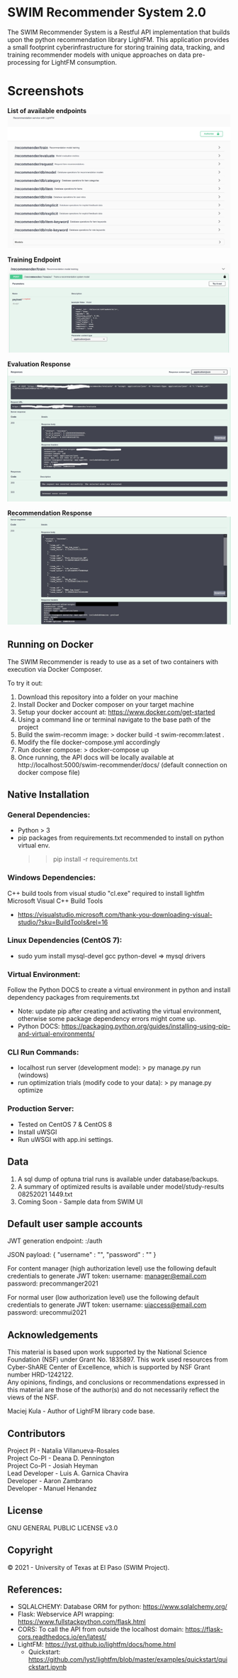 # SWIM Recommender System 2.0
The SWIM Recommender System is a Restful API implementation that builds upon the python recommendation library LightFM. This application provides a small footprint cyberinfrastructure for storing training data, tracking, and training recommender models with unique approaches on data pre-processing for LightFM consumption.

# Screenshots
**List of available endpoints**  
![Alt text](screenshots/endpoint_list.jpg?raw=true "Endpoint Listing")

**Training Endpoint**   
![Alt text](screenshots/training_endpoint.jpg?raw=true "Training Endpoint")

**Evaluation Response**   
![Alt text](screenshots/evaluation_response.jpg?raw=true "Evaluation Response")

**Recommendation Response**   
![Alt text](screenshots/recommendation_response.jpg?raw=true "Recommendation Response")

## Running on Docker
The SWIM Recommender is ready to use as a set of two containers with execution via Docker Composer.   

To try it out:  
1) Download this repository into a folder on your machine    
2) Install Docker and Docker composer on your target machine    
3) Setup your docker account at: https://www.docker.com/get-started    
4) Using a command line or terminal navigate to the base path of the project  
5) Build the swim-recomm image: > docker build -t swim-recomm:latest .    
6) Modify the file docker-compose.yml accordingly  
6) Run docker compose: > docker-compose up  
7) Once running, the API docs will be locally available at http://localhost:5000/swim-recommender/docs/  (default connection on docker compose file)  

## Native Installation

### General Dependencies:  
+ Python > 3
+ pip packages from requirements.txt recommended to install on python virtual env.
   >> pip install -r requirements.txt

### Windows Dependencies:
C++ build tools from visual studio "cl.exe" required to install lightfm 
Microsoft Visual C++ Build Tools
+ https://visualstudio.microsoft.com/thank-you-downloading-visual-studio/?sku=BuildTools&rel=16

### Linux Dependencies (CentOS 7):
+ sudo yum install mysql-devel gcc python-devel   => mysql drivers

### Virtual Environment:   
Follow the Python DOCS to create a virtual environment in python and install dependency packages from requirements.txt
+ Note: update pip after creating and activating the virtual environment, otherwise some package dependency errors might come up.
+ Python DOCS: https://packaging.python.org/guides/installing-using-pip-and-virtual-environments/

### CLI Run Commands:  
+ localhost run server (development mode): > py manage.py run (windows)
+ run optimization trials (modify code to your data): > py manage.py optimize

### Production Server:
+ Tested on CentOS 7 & CentOS 8
+ Install uWSGI
+ Run uWSGI with app.ini settings.

## Data   
1. A sql dump of optuna trial runs is available under database/backups.
2. A summary of optimized results is available under model/study-results 08252021 1449.txt  
3. Coming Soon - Sample data from SWIM UI

## Default user sample accounts
JWT generation endpoint: <host>:<port>/auth

JSON payload:
{
   "username" : "<email>",
   "password" : "<password>"
}

For content manager (high authorization level) use the following default credentials to generate JWT token:
username: manager@email.com
password: precommanger2021

For normal user (low authorization level) use the following default
credentials to generate JWT token:
username: uiaccess@email.com
password: urecommui2021

## Acknowledgements
This material is based upon work supported by the National Science
Foundation (NSF) under Grant No. 1835897. This work used resources from
Cyber-ShARE Center of Excellence, which is supported by NSF Grant number
HRD-1242122.      
Any opinions, findings, and conclusions or recommendations
expressed in this material are those of the author(s) and do not necessarily
reflect the views of the NSF. 

Maciej Kula - Author of LightFM library code base.

## Contributors
Project PI - Natalia Villanueva-Rosales  
Project Co-PI - Deana D. Pennington  
Project Co-PI - Josiah Heyman  
Lead Developer - Luis A. Garnica Chavira  
Developer - Aaron Zambrano  
Developer - Manuel Henandez  

## License
GNU GENERAL PUBLIC LICENSE v3.0

## Copyright
© 2021 - University of Texas at El Paso (SWIM Project). 

## References: 
+ SQLALCHEMY: Database ORM for python: https://www.sqlalchemy.org/
+ Flask: Webservice API wrapping: https://www.fullstackpython.com/flask.html
+ CORS: To call the API from outside the localhost domain: https://flask-cors.readthedocs.io/en/latest/
+ LightFM: https://lyst.github.io/lightfm/docs/home.html
    - Quickstart: https://github.com/lyst/lightfm/blob/master/examples/quickstart/quickstart.ipynb

